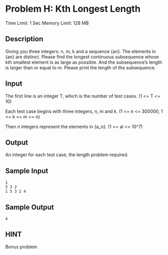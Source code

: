 # Problem H: Kth Longest Length

Time Limit: 1 Sec  Memory Limit: 128 MB

## Description

Giving you three integers: n, m, k and a sequence {an}. The elements in {an} are distinct. Please find the longest continuous subsequence whose kth smallest element is as large as possible. And the subsequence’s length is larger than or equal to m. Please print the length of the subsequence.

## Input

The first line is an integer T, which is the number of test cases. (1 <= T <= 10)

Each test case begins with three integers, n, m and k. (1 <= n <= 300000, 1 <= k <= m <= n)

Then n integers represent the elements in {a_n}. (1 <= ai <= 10^7)

## Output

An integer for each test case, the length problem required.

## Sample Input

```
1
5 3 2
1 5 3 2 4
```

## Sample Output

```
4
```

## HINT

Bonus problem